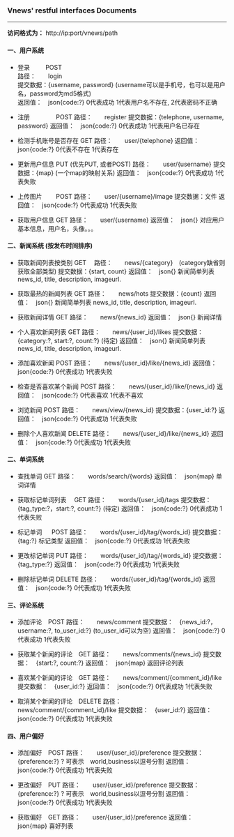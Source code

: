 ### Vnews' restful interfaces Documents
---
**访问格式为：** http://ip:port/vnews/path
#### 一、用户系统
- 登录 　　  POST  
	路径：　　login  
	提交数据：{username, password} (username可以是手机号，也可以是用户名，password为md5格式)  
	返回值：　json{code:?} 0代表成功 1代表用户名不存在, 2代表密码不正确
	
- 注册 　　　　POST
	路径：　　register 
	提交数据：{telephone, username, password} 
	返回值：　json{code:?} 0代表成功 1代表用户名已存在
	
- 检测手机账号是否存在 GET
	路径：　　user/{telephone} 
	返回值：　json{code:?} 0代表不存在 1代表存在
	
- 更新用户信息 PUT (优先PUT, 或者POST)
 	路径：　　user/{username}
 	提交数据：{map} (一个map的映射关系) 
 	返回值：　json{code:?} 0代表成功 1代表失败
 	
 - 上传图片 　　POST
 	路径：　　user/{username}/image
 	提交数据：文件
 	返回值：　json{code:?} 0代表成功 1代表失败
 	
 - 获取用户信息 GET
 	路径：　　user/{username}
 	返回值：　json{} 对应用户基本信息，用户名，头像。。。
 	
#### 二、新闻系统 (按发布时间排序)
- 获取新闻列表按类别   GET　
	路径：　　news/{category}　(category缺省则获取全部类型)
	提交数据：{start, count} 
	返回值：　json{} 新闻简单列表 news_id, title, description, imageurl.

- 获取最热的新闻列表   GET
	路径：　　news/hots
	提交数据：{count} 
	返回值：　json{} 新闻简单列表 news_id, title, description, imageurl.
	
- 获取新闻详情 GET
	路径：　　news/{news_id}
	返回值：　json{} 新闻详情

- 个人喜欢新闻列表 GET
	路径：　　news/{user_id}/likes
	提交数据：{category:?, start:?, count:?} (待定) 
	返回值：　json{} 新闻简单列表 news_id, title, description, imageurl.

- 添加喜欢新闻 POST
	路径：　　news/{user_id}/like/{news_id}
	返回值：　json{code:?} 0代表成功 1代表失败

- 检查是否喜欢某个新闻 POST
	路径：　　news/{user_id}/like/{news_id}
	返回值：　json{code:?} 0代表喜欢 1代表不喜欢

- 浏览新闻 POST
	路径：　　news/view/{news_id}
	提交数据：{user_id:?}
	返回值：　json{code:?} 0代表成功 1代表失败
	
- 删除个人喜欢新闻 DELETE
	路径：　　news/{user_id}/like/{news_id}
	返回值：　json{code:?} 0代表成功 1代表失败

#### 二、单词系统

- 查找单词 GET
	路径：　　words/search/{words}
	返回值：　json{map} 单词详情
	
- 获取标记单词列表 　GET
	路径：　　words/{user_id}/tags
	提交数据：　{tag_type:?，start:?, count:?} (待定) 
	返回值：　json{code:?} 0代表成功 1代表失败
	
- 标记单词 　   POST
	路径：　　words/{user_id}/tag/{words_id}
	提交数据：{tag:?} 标记类型
	返回值：　json{code:?} 0代表成功 1代表失败
	
- 更改标记单词 PUT
	路径：　　words/{user_id}/tag/{words_id}
	提交数据： {tag_type:?}
	返回值：　json{code:?} 0代表成功 1代表失败

- 删除标记单词 DELETE
	路径：　　words/{user_id}/tag/{words_id}
	返回值：　json{code:?} 0代表成功 1代表失败
	
#### 三、评论系统

- 添加评论　POST
	路径：　　news/comment
	提交数据：　{news_id:?，username:?, to_user_id:?} (to_user_id可以为空) 
	返回值：　json{code:?} 0代表成功 1代表失败

- 获取某个新闻的评论　GET
	路径：　　news/comments/{news_id}
	提交数据：　{start:?, count:?}
	返回值：　json{map} 返回评论列表

- 喜欢某个新闻的评论　GET
	路径：　　news/comment/{comment_id}/like
	提交数据：　{user_id:?}
	返回值：　json{code:?} 0代表成功 1代表失败
	
- 取消某个新闻的评论　DELETE
	路径：　　news/comment/{comment_id}/like
	提交数据：　{user_id:?}
	返回值：　json{code:?} 0代表成功 1代表失败
	
#### 四、用户偏好

- 添加偏好　POST
	路径：　　user/{user_id}/preference
	提交数据：　{preference:?} ? 可表示　world,business以逗号分割
	返回值：　json{code:?} 0代表成功 1代表失败
	
- 更改偏好　PUT
	路径：　　user/{user_id}/preference
	提交数据：　{preference:?} ? 可表示　world,business以逗号分割
	返回值：　json{code:?} 0代表成功 1代表失败
	
- 获取偏好　GET
	路径：　　user/{user_id}/preference
	返回值：　json{map} 喜好列表

